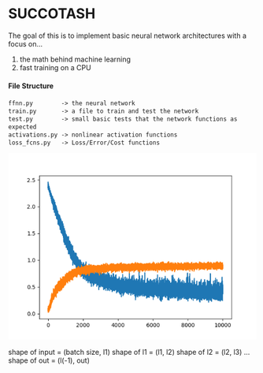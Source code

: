 # SUCCOTASH

The goal of this is to implement basic neural network architectures with a focus on...
  1. the math behind machine learning
  2. fast training on a CPU

#### File Structure
```
ffnn.py        -> the neural network
train.py       -> a file to train and test the network
test.py        -> small basic tests that the network functions as expected
activations.py -> nonlinear activation functions
loss_fcns.py   -> Loss/Error/Cost functions
```

![mnist training](mnist_training.png)

shape of input = (batch size, l1)
shape of l1    = (l1, l2)
shape of l2    = (l2, l3)
...
shape of out   = (l(-1), out)







